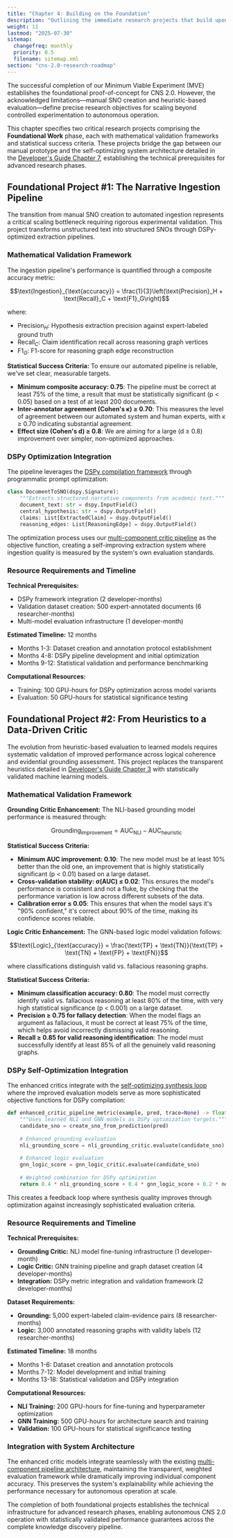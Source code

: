 ```yaml
---
title: "Chapter 4: Building on the Foundation"
description: "Outlining the immediate research projects that build upon the MVE to enable the broader research vision."
weight: 11
lastmod: "2025-07-30"
sitemap:
  changefreq: monthly
  priority: 0.5
  filename: sitemap.xml
section: "cns-2.0-research-roadmap"
---
```


The successful completion of our Minimum Viable Experiment (MVE) establishes the foundational proof-of-concept for CNS 2.0. However, the acknowledged limitations—manual SNO creation and heuristic-based evaluation—define precise research objectives for scaling beyond controlled experimentation to autonomous operation.

This chapter specifies two critical research projects comprising the **Foundational Work** phase, each with mathematical validation frameworks and statistical success criteria. These projects bridge the gap between our manual prototype and the self-optimizing system architecture detailed in the [Developer's Guide Chapter 7](/guides/building-cns-2.0-developers-guide/chapter-7-dspy-integration/), establishing the technical prerequisites for advanced research phases.

## Foundational Project #1: The Narrative Ingestion Pipeline

The transition from manual SNO creation to automated ingestion represents a critical scaling bottleneck requiring rigorous experimental validation. This project transforms unstructured text into structured SNOs through DSPy-optimized extraction pipelines.

### Mathematical Validation Framework

The ingestion pipeline's performance is quantified through a composite accuracy metric:

$$\text{Ingestion}_{\text{accuracy}} = \frac{1}{3}\left(\text{Precision}_H + \text{Recall}_C + \text{F1}_G\right)$$

where:
- $\text{Precision}_H$: Hypothesis extraction precision against expert-labeled ground truth
- $\text{Recall}_C$: Claim identification recall across reasoning graph vertices  
- $\text{F1}_G$: F1-score for reasoning graph edge reconstruction

**Statistical Success Criteria:**
To ensure our automated pipeline is reliable, we've set clear, measurable targets.
- **Minimum composite accuracy: 0.75**: The pipeline must be correct at least 75% of the time, a result that must be statistically significant (p < 0.05) based on a test of at least 200 documents.
- **Inter-annotator agreement (Cohen's κ) ≥ 0.70**: This measures the level of agreement between our automated system and human experts, with κ ≥ 0.70 indicating substantial agreement.
- **Effect size (Cohen's d) ≥ 0.8**: We are aiming for a large (d ≥ 0.8) improvement over simpler, non-optimized approaches.

### DSPy Optimization Integration

The pipeline leverages the [DSPy compilation framework](/guides/building-cns-2.0-developers-guide/chapter-7-dspy-integration/) through programmatic prompt optimization:

```python
class DocumentToSNO(dspy.Signature):
    """Extracts structured narrative components from academic text."""
    document_text: str = dspy.InputField()
    central_hypothesis: str = dspy.OutputField()
    claims: List[ExtractedClaim] = dspy.OutputField()
    reasoning_edges: List[ReasoningEdge] = dspy.OutputField()
```

The optimization process uses our [multi-component critic pipeline](/guides/building-cns-2.0-developers-guide/chapter-3-critic-pipeline/) as the objective function, creating a self-improving extraction system where ingestion quality is measured by the system's own evaluation standards.

### Resource Requirements and Timeline

**Technical Prerequisites:**
- DSPy framework integration (2 developer-months)
- Validation dataset creation: 500 expert-annotated documents (6 researcher-months)
- Multi-model evaluation infrastructure (1 developer-month)

**Estimated Timeline:** 12 months
- Months 1-3: Dataset creation and annotation protocol establishment
- Months 4-8: DSPy pipeline development and initial optimization
- Months 9-12: Statistical validation and performance benchmarking

**Computational Resources:**
- Training: 100 GPU-hours for DSPy optimization across model variants
- Evaluation: 50 GPU-hours for statistical significance testing

## Foundational Project #2: From Heuristics to a Data-Driven Critic

The evolution from heuristic-based evaluation to learned models requires systematic validation of improved performance across logical coherence and evidential grounding assessment. This project replaces the transparent heuristics detailed in [Developer's Guide Chapter 3](/guides/building-cns-2.0-developers-guide/chapter-3-critic-pipeline/) with statistically validated machine learning models.

### Mathematical Validation Framework

**Grounding Critic Enhancement:**
The NLI-based grounding model performance is measured through:

$$\text{Grounding}_{\text{improvement}} = \text{AUC}_{\text{NLI}} - \text{AUC}_{\text{heuristic}}$$

**Statistical Success Criteria:**
- **Minimum AUC improvement: 0.10**: The new model must be at least 10% better than the old one, an improvement that is highly statistically significant (p < 0.01) based on a large dataset.
- **Cross-validation stability: σ(AUC) ≤ 0.02**: This ensures the model's performance is consistent and not a fluke, by checking that the performance variation is low across different subsets of the data.
- **Calibration error ≤ 0.05**: This ensures that when the model says it's "90% confident," it's correct about 90% of the time, making its confidence scores reliable.

**Logic Critic Enhancement:**
The GNN-based logic model validation follows:

$$\text{Logic}_{\text{accuracy}} = \frac{\text{TP} + \text{TN}}{\text{TP} + \text{TN} + \text{FP} + \text{FN}}$$

where classifications distinguish valid vs. fallacious reasoning graphs.

**Statistical Success Criteria:**
- **Minimum classification accuracy: 0.80**: The model must correctly identify valid vs. fallacious reasoning at least 80% of the time, with very high statistical significance (p < 0.001) on a large dataset.
- **Precision ≥ 0.75 for fallacy detection**: When the model flags an argument as fallacious, it must be correct at least 75% of the time, which helps avoid incorrectly dismissing valid reasoning.
- **Recall ≥ 0.85 for valid reasoning identification**: The model must successfully identify at least 85% of all the genuinely valid reasoning graphs.

### DSPy Self-Optimization Integration

The enhanced critics integrate with the [self-optimizing synthesis loop](/guides/building-cns-2.0-developers-guide/chapter-7-dspy-integration/) where the improved evaluation models serve as more sophisticated objective functions for DSPy compilation:

```python
def enhanced_critic_pipeline_metric(example, pred, trace=None) -> float:
    """Uses learned NLI and GNN models as DSPy optimization targets."""
    candidate_sno = create_sno_from_prediction(pred)
    
    # Enhanced grounding evaluation
    nli_grounding_score = nli_grounding_critic.evaluate(candidate_sno)
    
    # Enhanced logic evaluation  
    gnn_logic_score = gnn_logic_critic.evaluate(candidate_sno)
    
    # Weighted combination for DSPy optimization
    return 0.4 * nli_grounding_score + 0.4 * gnn_logic_score + 0.2 * novelty_score
```

This creates a feedback loop where synthesis quality improves through optimization against increasingly sophisticated evaluation criteria.

### Resource Requirements and Timeline

**Technical Prerequisites:**
- **Grounding Critic:** NLI model fine-tuning infrastructure (1 developer-month)
- **Logic Critic:** GNN training pipeline and graph dataset creation (4 developer-months)
- **Integration:** DSPy metric integration and validation framework (2 developer-months)

**Dataset Requirements:**
- **Grounding:** 5,000 expert-labeled claim-evidence pairs (8 researcher-months)
- **Logic:** 3,000 annotated reasoning graphs with validity labels (12 researcher-months)

**Estimated Timeline:** 18 months
- Months 1-6: Dataset creation and annotation protocols
- Months 7-12: Model development and initial training
- Months 13-18: Statistical validation and DSPy integration

**Computational Resources:**
- **NLI Training:** 200 GPU-hours for fine-tuning and hyperparameter optimization
- **GNN Training:** 500 GPU-hours for architecture search and training
- **Validation:** 100 GPU-hours for statistical significance testing

### Integration with System Architecture

The enhanced critic models integrate seamlessly with the existing [multi-component pipeline architecture](/guides/building-cns-2.0-developers-guide/chapter-3-critic-pipeline/), maintaining the transparent, weighted evaluation framework while dramatically improving individual component accuracy. This preserves the system's explainability while achieving the performance necessary for autonomous operation at scale.

The completion of both foundational projects establishes the technical infrastructure for advanced research phases, enabling autonomous CNS 2.0 operation with statistically validated performance guarantees across the complete knowledge discovery pipeline.
